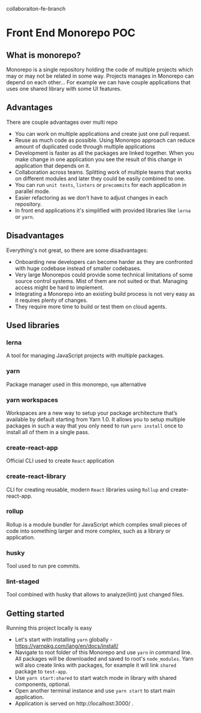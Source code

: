 collaboraiton-fe-branch

# Front End Monorepo POC #

## What is monorepo?
Monorepo is a single repository holding the code of multiple projects which may or may not be related in some way.
Projects manages in Monorepo can depend on each other...
For example we can have couple applications that uses one shared library with some UI features.

## Advantages
There are couple advantages over multi repo
* You can work on multiple applications and create just one pull request.
* Reuse as much code as possible. Using Monorepo approach can reduce amount of duplicated code through multiple applications
* Development is faster as all the packages are linked together.
When you make change in one application you see the result of this change in application that depends on it.
* Collaboration across teams. Splitting work of multiple teams that works on different modules and later they could be easily combined to one.
* You can run `unit tests`, `linters` or `precommits` for each application in parallel mode.
* Easier refactoring as we don't have to adjust changes in each repository.
* In front end applications it's simplified with provided libraries like `lerna` or `yarn`.

## Disadvantages
Everything's not great, so there are some disadvantages:
* Onboarding new developers can become harder as they are confronted with huge codebase instead of smaller codebases.
* Very large Monorepos could provide some technical limitations of some source control systems.
Mist of them are not suited or that. Managing access might be hard to implement.
* Integrating a Monorepo into an existing build process is not very easy as it requires plenty of changes.
* They require more time to build or test them on cloud agents.


## Used libraries

### lerna
A tool for managing JavaScript projects with multiple packages.

### yarn
Package manager used in this monorepo, `npm` alternative

### yarn workspaces
Workspaces are a new way to setup your package architecture that’s available by default starting from Yarn 1.0. It allows you to setup multiple packages in such a way that you only need to run ``yarn install`` once to install all of them in a single pass.

### create-react-app
Official CLI used to create `React` application

### create-react-library
CLI for creating reusable, modern `React` libraries using `Rollup` and create-react-app.

### rollup
Rollup is a module bundler for JavaScript which compiles small pieces of code into something larger and more complex, such as a library or application.

### husky
Tool used to run pre commits.

### lint-staged
Tool combined with husky that allows to analyze(lint) just changed files.

## Getting started
Running this project locally is easy
* Let's start with installing `yarn` globally - https://yarnpkg.com/lang/en/docs/install/
* Navigate to root folder of this Monorepo and use `yarn` in command line.
All packages will be downloaded and saved to root's `node_modules`.
Yarn will also create links with packages, for example it will link `shared` package to `test-app`.
* Use `yarn start:shared` to start watch mode in library with shared components, optional.
* Open another terminal instance and use `yarn start` to start main application.
* Application is served on http://localhost:3000/ .
